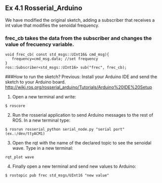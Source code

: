 ## Ex 4.1 Rosserial_Arduino

We have modified the original sketch, adding a subscriber that receives a int value
that modifies the senoidal frequency.

### frec_cb takes the data from the subscriber and changes the value of frecuency variable.

```
void frec_cb( const std_msgs::UInt16& cmd_msg){
   frequency=cmd_msg.data; //set frequency      
}
ros::Subscriber<std_msgs::UInt16> sub("frec", frec_cb);
```
###How to run the sketch?
Previous: Install your Arduino IDE and send the sketch to your Arduino board.
http://wiki.ros.org/rosserial_arduino/Tutorials/Arduino%20IDE%20Setup

1. Open a new terminal and write:
```
$ roscore 
```
2. Run the rosserial application to send Arduino messages to the rest of ROS. In a new terminal type:
```
$ rosrun rosserial_python serial_node.py "serial port"  (ex.:/dev/ttyACM1) 
```
3. Open the rqt with the name of the declared topic to see the senoidal wave. Type in a new terminal:
```
rqt_plot wave
```
4. Finally open a new terminal and send new values to Arduino:
```
$ rostopic pub frec std_msgs/UInt16 "new value"
```
